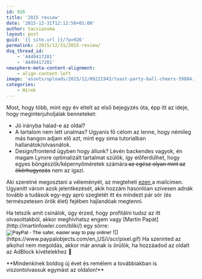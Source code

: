 ```yaml
---
id: 926
title: '2015 review'
date: '2015-12-31T12:12:50+01:00'
author: tacsiazuma
layout: post
guid: '{{ site.url }}/?p=926'
permalink: /2015/12/31/2015-review/
dsq_thread_id:
    - '4449417201'
    - '4449417201'
newsphere-meta-content-alignment:
    - align-content-left
image: 'assets/uploads/2015/12/09221943/toast-party-ball-cheers-59884.jpg'
categories:
    - Hírek
---
```


Most, hogy több, mint egy év eltelt az első bejegyzés óta, épp itt az ideje, hogy meginterjuholjalak benneteket:

- Jó irányba halad-e az oldal?
- A tartalom nem lett unalmas? Ugyanis fő célom az lenne, hogy némileg más hangon adjam elő azt, mint egy sima tutorialban hallanátok/olvasnátok.
- Design/frontend ügyben hogy állunk? Lévén backendes vagyok, én magam Lynxre optimalizált tartalmat szülök, így előferdülhet, hogy egyes böngészők/képernyőméretek számára<del> az egész olyan mint az ökörhugyozás</del> nem az igazi.

Aki szeretné megosztani a véleményét, az megteheti [ezen ](mailto:info@letscode.hu)a mailcímen. Ugyanitt várom azok jelentkezését, akik hozzám hasonlóan szívesen adnák tovább a tudások egy-egy apró szegletét itt és mindezt pár sör (és természetesen örök élet) fejében hajlandóak megtenni.

<form action="https://www.paypal.com/cgi-bin/webscr" method="post" target="_top"><input name="cmd" type="hidden" value="_s-xclick"></input>  
Ha tetszik amit csinálok, úgy érzed, hogy profitálni tudsz az itt olvasottakból, akkor meghívhatsz engem vagy [Martin Papát](http://martinfowler.com/bliki/) egy sörre:  
<input name="hosted_button_id" type="hidden" value="FRGZCA9KENJYL"></input>  
<input alt="PayPal - The safer, easier way to pay online!" name="submit" src="https://www.paypalobjects.com/en_US/i/btn/btn_donate_LG.gif" type="image"></input>  
![](https://www.paypalobjects.com/en_US/i/scr/pixel.gif)  
Ha szerinted az alkohol nem megoldás, akkor már annak is örülök, ha hozzáadod az oldalt az AdBlock kivételekhez 🙂</form>**Mindenkinek boldog új évet és remélem a továbbiakban is viszontolvassuk egymást az oldalon!**